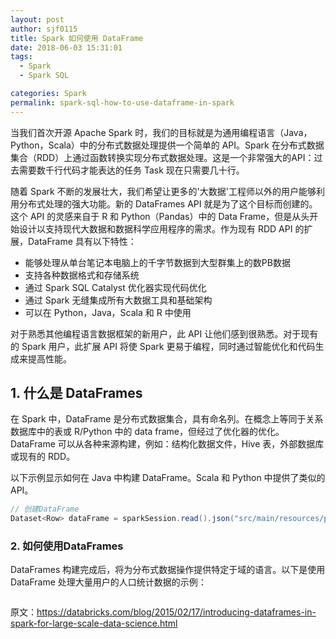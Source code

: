 ```yaml
---
layout: post
author: sjf0115
title: Spark 如何使用 DataFrame
date: 2018-06-03 15:31:01
tags:
  - Spark
  - Spark SQL

categories: Spark
permalink: spark-sql-how-to-use-dataframe-in-spark
---
```



当我们首次开源 Apache Spark 时，我们的目标就是为通用编程语言（Java，Python，Scala）中的分布式数据处理提供一个简单的 API。Spark 在分布式数据集合（RDD）上通过函数转换实现分布式数据处理。这是一个非常强大的API：过去需要数千行代码才能表达的任务 Task 现在只需要几十行。

随着 Spark 不断的发展壮大，我们希望让更多的'大数据'工程师以外的用户能够利用分布式处理的强大功能。新的 DataFrames API 就是为了这个目标而创建的。这个 API 的灵感来自于 R 和 Python（Pandas）中的 Data Frame，但是从头开始设计以支持现代大数据和数据科学应用程序的需求。作为现有 RDD API 的扩展，DataFrame 具有以下特性：
- 能够处理从单台笔记本电脑上的千字节数据到大型群集上的数PB数据
- 支持各种数据格式和存储系统
- 通过 Spark SQL Catalyst 优化器实现代码优化
- 通过 Spark 无缝集成所有大数据工具和基础架构
- 可以在 Python，Java，Scala 和 R 中使用

对于熟悉其他编程语言数据框架的新用户，此 API 让他们感到很熟悉。对于现有的 Spark 用户，此扩展 API 将使 Spark 更易于编程，同时通过智能优化和代码生成来提高性能。

## 1. 什么是 DataFrames

在 Spark 中，DataFrame 是分布式数据集合，具有命名列。在概念上等同于关系数据库中的表或 R/Python 中的 data frame，但经过了优化器的优化。DataFrame 可以从各种来源构建，例如：结构化数据文件，Hive 表，外部数据库或现有的 RDD。

以下示例显示如何在 Java 中构建 DataFrame。Scala 和 Python 中提供了类似的API。
```java
// 创建DataFrame
Dataset<Row> dataFrame = sparkSession.read().json("src/main/resources/person.json");
```

### 2. 如何使用DataFrames

DataFrames 构建完成后，将为分布式数据操作提供特定于域的语言。以下是使用 DataFrame 处理大量用户的人口统计数据的示例：
```java

```























原文：https://databricks.com/blog/2015/02/17/introducing-dataframes-in-spark-for-large-scale-data-science.html
